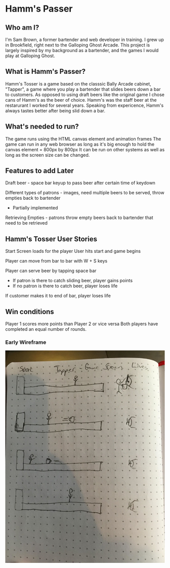 
# Hamm's Passer 

## Who am I? 

I'm Sam Brown, a former bartender and web developer in training.  I grew up in 
Brookfield, right next to the Galloping Ghost Arcade.  This project is largely inspired
by my background as a bartender, and the games I would play at Galloping Ghost.

## What is Hamm's Passer? 
	
Hamm's Tosser is a game based on the classsic Bally Arcade cabinet, "Tapper", a game where
you play a bartender that slides beers down a bar to customers. As opposed to using draft beers
like the original game I chose cans of Hamm's as the beer of choice.  Hamm's was the staff beer
at the restarurant I worked for several years.  Speaking from expericence, 
Hamm's always tastes better after being slid down a bar.   

## What's needed to run? 

The game runs using the HTML canvas element and animation frames
The game can run in any web browser as long as it's big enough to hold the canvas element = 800px by 800px
It can be run on other systems as well as long as the screen size can be changed.

## Features to add Later 

Draft beer - space bar keyup to pass beer after certain time of keydown

Different types of patrons - images, need multiple beers to be served, throw empties back to bartender
* Partially implemented

Retrieving Empties - patrons throw empty beers back to bartender that need to be retrieved

## Hamm's Tosser User Stories 

Start Screen loads for the player
User hits start and game begins

Player can move from bar to bar with W + S keys

Player can serve beer by tapping space bar
* If patron is there to catch sliding beer, player gains points
* If no patron is there to catch beer, player loses life

If customer makes it to end of bar, player loses life

## Win conditions 

Player 1 scores more points than Player 2 or vice versa
Both players have completed an equal number of rounds.

### Early Wireframe 

![Wireframe](images/tapper-wireframe.jpg "Wireframe")
